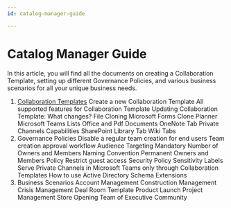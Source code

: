 ```yaml
---
id: catalog-manager-guide

---
```

# Catalog Manager Guide

In this article, you will find all the documents on creating a Collaboration Template, setting up different Governance Policies, and various business scenarios for all your unique business needs.

1. [Collaboration Templates](/catalog-manager-guide/collaboration-templates)
   Create a new Collaboration Template
   All supported features for Collaboration Template
   Updating Collaboration Template: What changes?
   File Cloning
   Microsoft Forms
   Clone Planner
   Microsoft Teams Lists
   Office and Pdf Documents
   OneNote Tab
   Private Channels Capabilities
   SharePoint Library Tab
   Wiki Tabs
2. Governance Policies
   Disable a regular team creation for end users
   Team creation approval workflow
   Audience Targeting
   Mandatory Number of Owners and Members
   Naming Convention
   Permanent Owners and Members Policy
   Restrict guest access
   Security Policy
   Sensitivity Labels
   Serve Private Channels in Microsoft Teams only through Collaboration Templates
   How to use Active Directory Schema Extensions
3. Business Scenarios
   Account Management
   Construction Management
   Crisis Management
   Deal Room Template
   Product Launch
   Project Management
   Store Opening
   Team of Executive Community